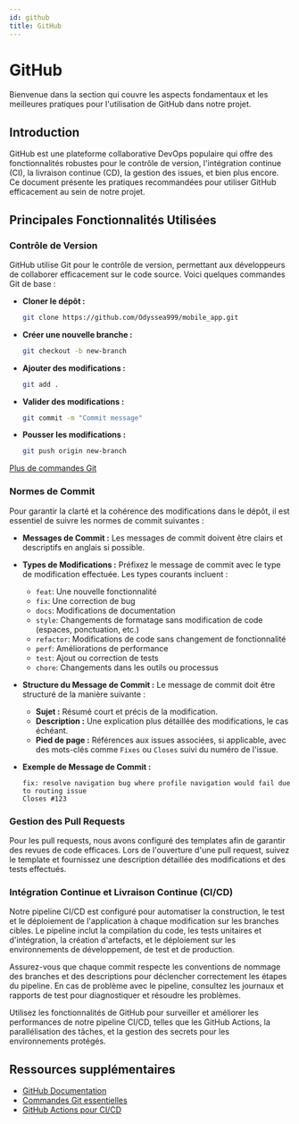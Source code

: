 ```yaml
---
id: github
title: GitHub
---
```


# GitHub

Bienvenue dans la section qui couvre les aspects fondamentaux et les meilleures pratiques pour l'utilisation de GitHub dans notre projet.

## Introduction

GitHub est une plateforme collaborative DevOps populaire qui offre des fonctionnalités robustes pour le contrôle de version, l'intégration continue (CI), la livraison continue (CD), la gestion des issues, et bien plus encore. Ce document présente les pratiques recommandées pour utiliser GitHub efficacement au sein de notre projet.

## Principales Fonctionnalités Utilisées

### Contrôle de Version

GitHub utilise Git pour le contrôle de version, permettant aux développeurs de collaborer efficacement sur le code source. Voici quelques commandes Git de base :

- **Cloner le dépôt :**
  ```bash
  git clone https://github.com/Odyssea999/mobile_app.git
  ```
- **Créer une nouvelle branche :**
  ```bash
  git checkout -b new-branch
  ```
- **Ajouter des modifications :** 
  ```bash
  git add .
  ```
- **Valider des modifications :**
  ```bash
  git commit -m "Commit message"
  ```
- **Pousser les modifications :**
  ```bash
  git push origin new-branch
  ```
[Plus de commandes Git](https://www.hostinger.fr/tutoriels/commandes-git)

### Normes de Commit

Pour garantir la clarté et la cohérence des modifications dans le dépôt, il est essentiel de suivre les normes de commit suivantes :

- **Messages de Commit :** Les messages de commit doivent être clairs et descriptifs en anglais si possible.

- **Types de Modifications :** Préfixez le message de commit avec le type de modification effectuée. Les types courants incluent :
  - `feat`: Une nouvelle fonctionnalité
  - `fix`: Une correction de bug
  - `docs`: Modifications de documentation
  - `style`: Changements de formatage sans modification de code (espaces, ponctuation, etc.)
  - `refactor`: Modifications de code sans changement de fonctionnalité
  - `perf`: Améliorations de performance
  - `test`: Ajout ou correction de tests
  - `chore`: Changements dans les outils ou processus

- **Structure du Message de Commit :** Le message de commit doit être structuré de la manière suivante :
  - **Sujet :** Résumé court et précis de la modification.
  - **Description :** Une explication plus détaillée des modifications, le cas échéant.
  - **Pied de page :** Références aux issues associées, si applicable, avec des mots-clés comme `Fixes` ou `Closes` suivi du numéro de l'issue.

- **Exemple de Message de Commit :**
  ```plaintext
  fix: resolve navigation bug where profile navigation would fail due to routing issue
  Closes #123
  ```

<!-- ### Gestion des Issues

Pour la gestion des issues, nous avons mis en place des templates pour standardiser le processus de création et de suivi des tâches, bugs, et nouvelles fonctionnalités. Lors de la création d'une issue, utilisez le template approprié et assurez-vous de remplir toutes les informations nécessaires. Chaque issue est liée à une branche, et chaque branche est associée à une Pull Request. -->

### Gestion des Pull Requests

Pour les pull requests, nous avons configuré des templates afin de garantir des revues de code efficaces. Lors de l'ouverture d'une pull request, suivez le template et fournissez une description détaillée des modifications et des tests effectués.

### Intégration Continue et Livraison Continue (CI/CD)

Notre pipeline CI/CD est configuré pour automatiser la construction, le test et le déploiement de l'application à chaque modification sur les branches cibles. Le pipeline inclut la compilation du code, les tests unitaires et d'intégration, la création d'artefacts, et le déploiement sur les environnements de développement, de test et de production.

Assurez-vous que chaque commit respecte les conventions de nommage des branches et des descriptions pour déclencher correctement les étapes du pipeline. En cas de problème avec le pipeline, consultez les journaux et rapports de test pour diagnostiquer et résoudre les problèmes.

Utilisez les fonctionnalités de GitHub pour surveiller et améliorer les performances de notre pipeline CI/CD, telles que les GitHub Actions, la parallélisation des tâches, et la gestion des secrets pour les environnements protégés.

## Ressources supplémentaires

- [GitHub Documentation](https://docs.github.com/)
- [Commandes Git essentielles](https://www.hostinger.fr/tutoriels/commandes-git)
- [GitHub Actions pour CI/CD](https://docs.github.com/en/actions)
